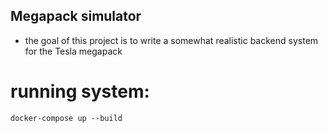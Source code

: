 ## Megapack simulator

- the goal of this project is to write a somewhat realistic backend system for the Tesla megapack


# running system: 

`docker-compose up --build`